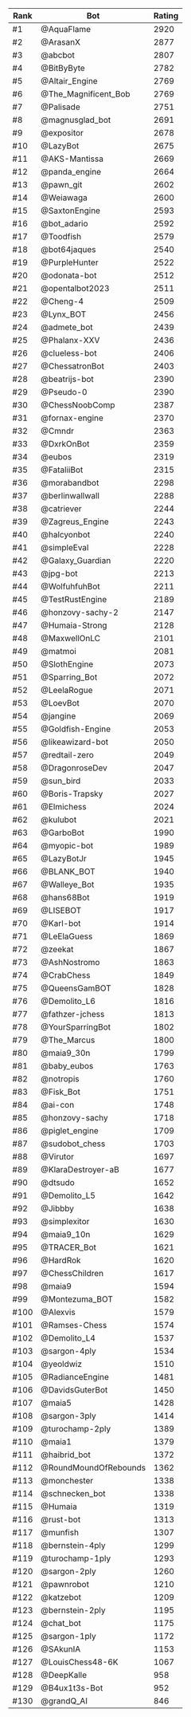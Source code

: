 Rank|Bot|Rating
---|---|---
#1|@AquaFlame|2920
#2|@ArasanX|2877
#3|@abcbot|2807
#4|@BitByByte|2782
#5|@Altair_Engine|2769
#6|@The_Magnificent_Bob|2769
#7|@Palisade|2751
#8|@magnusglad_bot|2691
#9|@expositor|2678
#10|@LazyBot|2675
#11|@AKS-Mantissa|2669
#12|@panda_engine|2664
#13|@pawn_git|2602
#14|@Weiawaga|2600
#15|@SaxtonEngine|2593
#16|@bot_adario|2592
#17|@Toodfish|2579
#18|@bot64jaques|2540
#19|@PurpleHunter|2522
#20|@odonata-bot|2512
#21|@opentalbot2023|2511
#22|@Cheng-4|2509
#23|@Lynx_BOT|2456
#24|@admete_bot|2439
#25|@Phalanx-XXV|2436
#26|@clueless-bot|2406
#27|@ChessatronBot|2403
#28|@beatrijs-bot|2390
#29|@Pseudo-0|2390
#30|@ChessNoobComp|2387
#31|@fornax-engine|2370
#32|@Cmndr|2363
#33|@DxrkOnBot|2359
#34|@eubos|2319
#35|@FataliiBot|2315
#36|@morabandbot|2298
#37|@berlinwallwall|2288
#38|@catriever|2244
#39|@Zagreus_Engine|2243
#40|@halcyonbot|2240
#41|@simpleEval|2228
#42|@Galaxy_Guardian|2220
#43|@jpg-bot|2213
#44|@WolfuhfuhBot|2211
#45|@TestRustEngine|2189
#46|@honzovy-sachy-2|2147
#47|@Humaia-Strong|2128
#48|@MaxwellOnLC|2101
#49|@matmoi|2081
#50|@SlothEngine|2073
#51|@Sparring_Bot|2072
#52|@LeelaRogue|2071
#53|@LoevBot|2070
#54|@jangine|2069
#55|@Goldfish-Engine|2053
#56|@likeawizard-bot|2050
#57|@redtail-zero|2049
#58|@DragonroseDev|2047
#59|@sun_bird|2033
#60|@Boris-Trapsky|2027
#61|@Elmichess|2024
#62|@kulubot|2021
#63|@GarboBot|1990
#64|@myopic-bot|1989
#65|@LazyBotJr|1945
#66|@BLANK_BOT|1940
#67|@Walleye_Bot|1935
#68|@hans68Bot|1919
#69|@LISEBOT|1917
#70|@Karl-bot|1914
#71|@LeElaGuess|1869
#72|@zeekat|1867
#73|@AshNostromo|1863
#74|@CrabChess|1849
#75|@QueensGamBOT|1828
#76|@Demolito_L6|1816
#77|@fathzer-jchess|1813
#78|@YourSparringBot|1802
#79|@The_Marcus|1800
#80|@maia9_30n|1799
#81|@baby_eubos|1763
#82|@notropis|1760
#83|@Fisk_Bot|1751
#84|@ai-con|1748
#85|@honzovy-sachy|1718
#86|@piglet_engine|1709
#87|@sudobot_chess|1703
#88|@Virutor|1697
#89|@KlaraDestroyer-aB|1677
#90|@dtsudo|1652
#91|@Demolito_L5|1642
#92|@Jibbby|1638
#93|@simplexitor|1630
#94|@maia9_10n|1629
#95|@TRACER_Bot|1621
#96|@HardRok|1620
#97|@ChessChildren|1617
#98|@maia9|1594
#99|@Montezuma_BOT|1582
#100|@Alexvis|1579
#101|@Ramses-Chess|1574
#102|@Demolito_L4|1537
#103|@sargon-4ply|1534
#104|@yeoldwiz|1510
#105|@RadianceEngine|1481
#106|@DavidsGuterBot|1450
#107|@maia5|1428
#108|@sargon-3ply|1414
#109|@turochamp-2ply|1389
#110|@maia1|1379
#111|@haibrid_bot|1372
#112|@RoundMoundOfRebounds|1362
#113|@monchester|1338
#114|@schnecken_bot|1338
#115|@Humaia|1319
#116|@rust-bot|1313
#117|@munfish|1307
#118|@bernstein-4ply|1299
#119|@turochamp-1ply|1293
#120|@sargon-2ply|1260
#121|@pawnrobot|1210
#122|@katzebot|1209
#123|@bernstein-2ply|1195
#124|@chat_bot|1175
#125|@sargon-1ply|1172
#126|@SAkunIA|1153
#127|@LouisChess48-6K|1067
#128|@DeepKalle|958
#129|@B4ux1t3s-Bot|952
#130|@grandQ_AI|846
